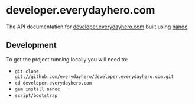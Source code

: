 # developer.everydayhero.com

The API documentation for
[developer.everydayhero.com](http://developer.everydayhero.com) built
using [nanoc](http://nanoc.ws).

## Development

To get the project running locally you will need to:

* `git clone git://github.com/everydayhero/developer.everydayhero.com.git`
* `cd developer.everydayhero.com`
* `gem install nanoc`
* `script/bootstrap`
